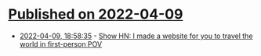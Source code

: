 # [Published on 2022-04-09](index.md)

* [2022-04-09, 18:58:35](https://news.ycombinator.com/item?id=30970911) - [Show HN: I made a website for you to travel the world in first-person POV](https://www.explordle.com/map/wor)
